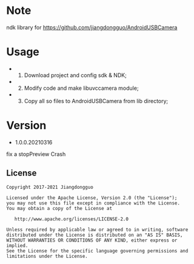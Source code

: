 
# Note

ndk library for https://github.com/jiangdongguo/AndroidUSBCamera

# Usage

- 1. Download project and config sdk & NDK;
- 2. Modify code and make libuvccamera module;
- 3. Copy all so files to AndroidUSBCamera from lib directory;

# Version

- 1.0.0.20210316

fix a stopPreview Crash

License
-------

    Copyright 2017-2021 Jiangdongguo

    Licensed under the Apache License, Version 2.0 (the "License");
    you may not use this file except in compliance with the License.
    You may obtain a copy of the License at

       http://www.apache.org/licenses/LICENSE-2.0

    Unless required by applicable law or agreed to in writing, software
    distributed under the License is distributed on an "AS IS" BASIS,
    WITHOUT WARRANTIES OR CONDITIONS OF ANY KIND, either express or implied.
    See the License for the specific language governing permissions and
    limitations under the License.
